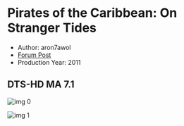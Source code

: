 # Pirates of the Caribbean: On Stranger Tides

* Author: aron7awol
* [Forum Post](https://www.avsforum.com/threads/bass-eq-for-filtered-movies.2995212/post-57018300)
* Production Year: 2011

## DTS-HD MA 7.1

![img 0](https://i.imgur.com/wTiOxrP.jpg)

![img 1](https://i.imgur.com/hwvORGP.jpg)

